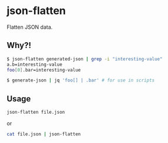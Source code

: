 json-flatten
============

Flatten JSON data.

Why?!
-----

```bash
$ json-flatten generated-json | grep -i "interesting-value"
a.b=interesting-value
foo[0].bar=interesting-value

$ generate-json | jq 'foo[] | .bar' # for use in scripts
```

Usage
-----

```bash
json-flatten file.json
```

or

```bash
cat file.json | json-flatten
```
